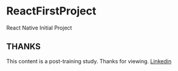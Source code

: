 # ReactFirstProject
React Native Initial Project

## THANKS

This content is a post-training study.
Thanks for viewing.
[Linkedin](https://www.linkedin.com/in/fatihgumus59)

